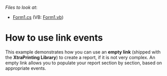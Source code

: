 <!-- default file list -->
*Files to look at*:

* [Form1.cs](./CS/UseLinkEvents/Form1.cs) (VB: [Form1.vb](./VB/UseLinkEvents/Form1.vb))
<!-- default file list end -->
# How to use link events


<p>This example demonstrates how you can use an <strong>empty link</strong> (shipped with the <strong>XtraPrinting Library</strong>) to create a report, if it is not very complex. An empty link allows you to populate your report section by section, based on appropriate events.</p>

<br/>


